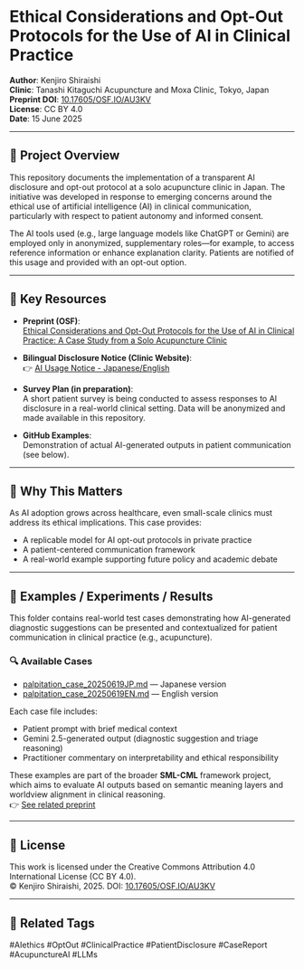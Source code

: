 # Ethical Considerations and Opt-Out Protocols for the Use of AI in Clinical Practice

**Author**: Kenjiro Shiraishi  
**Clinic**: Tanashi Kitaguchi Acupuncture and Moxa Clinic, Tokyo, Japan  
**Preprint DOI**: [10.17605/OSF.IO/AU3KV](https://doi.org/10.17605/OSF.IO/AU3KV)  
**License**: CC BY 4.0  
**Date**: 15 June 2025

---

## 📄 Project Overview

This repository documents the implementation of a transparent AI disclosure and opt-out protocol at a solo acupuncture clinic in Japan. The initiative was developed in response to emerging concerns around the ethical use of artificial intelligence (AI) in clinical communication, particularly with respect to patient autonomy and informed consent.

The AI tools used (e.g., large language models like ChatGPT or Gemini) are employed only in anonymized, supplementary roles—for example, to access reference information or enhance explanation clarity. Patients are notified of this usage and provided with an opt-out option.

---

## 🧾 Key Resources

- **Preprint (OSF)**:  
  [Ethical Considerations and Opt-Out Protocols for the Use of AI in Clinical Practice: A Case Study from a Solo Acupuncture Clinic](https://doi.org/10.17605/OSF.IO/AU3KV)

- **Bilingual Disclosure Notice (Clinic Website)**:  
  👉 [AI Usage Notice - Japanese/English](https://tanashi-kitaguchi.com/ai-disclosure)

- **Survey Plan (in preparation)**:  
  A short patient survey is being conducted to assess responses to AI disclosure in a real-world clinical setting. Data will be anonymized and made available in this repository.

- **GitHub Examples**:  
  Demonstration of actual AI-generated outputs in patient communication (see below).

---

## 🧠 Why This Matters

As AI adoption grows across healthcare, even small-scale clinics must address its ethical implications. This case provides:

- A replicable model for AI opt-out protocols in private practice  
- A patient-centered communication framework  
- A real-world example supporting future policy and academic debate

---

## 📁 Examples / Experiments / Results

This folder contains real-world test cases demonstrating how AI-generated diagnostic suggestions can be presented and contextualized for patient communication in clinical practice (e.g., acupuncture).

### 🔍 Available Cases

- [palpitation_case_20250619JP.md](./examples/experiments/results/palpitation_case_20250619JP.md) — Japanese version  
- [palpitation_case_20250619EN.md](./examples/experiments/results/palpitation_case_20250619EN.md) — English version

Each case file includes:

- Patient prompt with brief medical context  
- Gemini 2.5-generated output (diagnostic suggestion and triage reasoning)  
- Practitioner commentary on interpretability and ethical responsibility  

These examples are part of the broader **SML-CML** framework project, which aims to evaluate AI outputs based on semantic meaning layers and worldview alignment in clinical reasoning.  
👉 [See related preprint](https://osf.io/p24sa)

---

## 📜 License

This work is licensed under the Creative Commons Attribution 4.0 International License (CC BY 4.0).  
© Kenjiro Shiraishi, 2025. DOI: [10.17605/OSF.IO/AU3KV](https://doi.org/10.17605/OSF.IO/AU3KV)

---

## 🔗 Related Tags

#AIethics #OptOut #ClinicalPractice #PatientDisclosure #CaseReport #AcupunctureAI #LLMs


